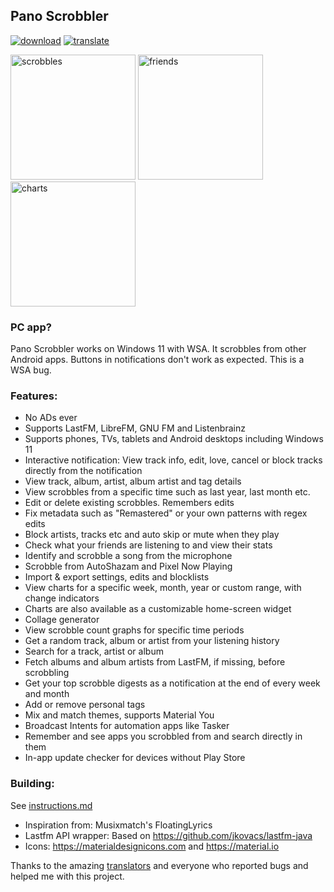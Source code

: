 ## Pano Scrobbler
[play-store]: shields/play-store.svg
[play-store-link]: https://play.google.com/store/apps/details?id=com.arn.scrobble

[ko-fi]: shields/ko-fi.svg
[ko-fi-link]: https://ko-fi.com/kawaiiDango

[crowdin]: shields/crowdin.svg
[crowdin-link]: https://crowdin.com/project/pscrobbler

[![download][play-store]][play-store-link] [![translate][crowdin]][crowdin-link]

<img src="https://i.imgur.com/HUgxLlo.png" alt="scrobbles" width="200"/> <img src="https://i.imgur.com/eZAYGBC.png" alt="friends" width="200"/> <img src="https://i.imgur.com/iv2MsJn.png" alt="charts" width="200"/>

### PC app?
Pano Scrobbler works on Windows 11 with WSA. It scrobbles from other Android apps.
Buttons in notifications don't work as expected. This is a WSA bug.

### Features:
- No ADs ever
- Supports LastFM, LibreFM, GNU FM and Listenbrainz
- Supports phones, TVs, tablets and Android desktops including Windows 11
- Interactive notification: View track info, edit, love, cancel or block tracks directly from the notification
- View track, album, artist, album artist and tag details
- View scrobbles from a specific time such as last year, last month etc.
- Edit or delete existing scrobbles. Remembers edits
- Fix metadata such as "Remastered" or your own patterns with regex edits
- Block artists, tracks etc and auto skip or mute when they play
- Check what your friends are listening to and view their stats
- Identify and scrobble a song from the microphone
- Scrobble from AutoShazam and Pixel Now Playing
- Import & export settings, edits and blocklists
- View charts for a specific week, month, year or custom range, with change indicators
- Charts are also available as a customizable home-screen widget
- Collage generator
- View scrobble count graphs for specific time periods
- Get a random track, album or artist from your listening history
- Search for a track, artist or album
- Fetch albums and album artists from LastFM, if missing, before scrobbling
- Get your top scrobble digests as a notification at the end of every week and month
- Add or remove personal tags
- Mix and match themes, supports Material You
- Broadcast Intents for automation apps like Tasker
- Remember and see apps you scrobbled from and search directly in them
- In-app update checker for devices without Play Store

### Building:
See [instructions.md](instructions.md)

- Inspiration from: Musixmatch's FloatingLyrics
- Lastfm API wrapper: Based on https://github.com/jkovacs/lastfm-java
- Icons: https://materialdesignicons.com and https://material.io

Thanks to the amazing [translators](https://crowdin.com/project/pscrobbler/members) and everyone who reported bugs and helped me with this project.
